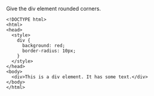 Give the div element rounded corners.

    <!DOCTYPE html>
    <html>
    <head>
      <style>
        div {
          background: red;
          border-radius: 10px;
        }
      </style>
    </head>
    <body>
      <div>This is a div element. It has some text.</div>
    </body>
    </html>
